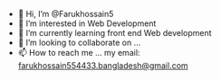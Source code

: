 - 👋 Hi, I’m @Farukhossain5
- 👀 I’m interested in Web Development
- 🌱 I’m currently learning front end Web development
- 💞️ I’m looking to collaborate on ...
- 📫 How to reach me ... my email: farukhossain554433.bangladesh@gmail.com

<!---
Farukhossain5/Farukhossain5 is a ✨ special ✨ repository because its `README.md` (this file) appears on your GitHub profile.
You can click the Preview link to take a look at your changes.
--->

